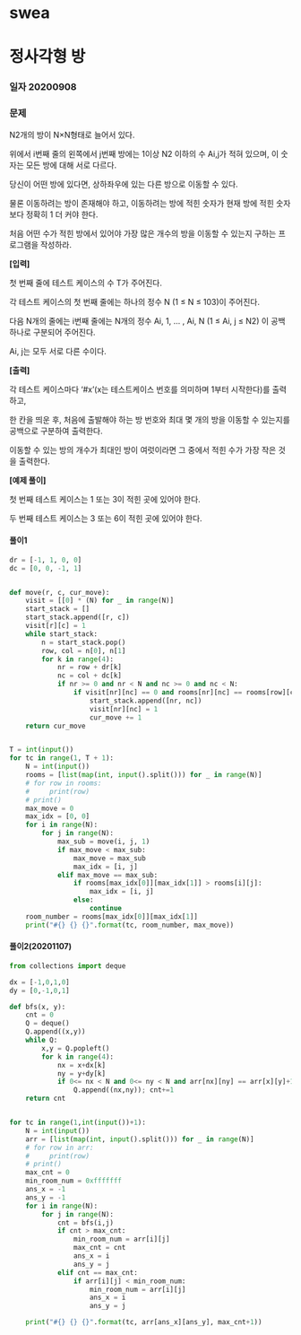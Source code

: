 # swea

# 정사각형 방

### 일자 20200908

### 문제

N2개의 방이 N×N형태로 늘어서 있다.

위에서 i번째 줄의 왼쪽에서 j번째 방에는 1이상 N2 이하의 수 Ai,j가 적혀 있으며, 이 숫자는 모든 방에 대해 서로 다르다.

당신이 어떤 방에 있다면, 상하좌우에 있는 다른 방으로 이동할 수 있다.

물론 이동하려는 방이 존재해야 하고, 이동하려는 방에 적힌 숫자가 현재 방에 적힌 숫자보다 정확히 1 더 커야 한다.

처음 어떤 수가 적힌 방에서 있어야 가장 많은 개수의 방을 이동할 수 있는지 구하는 프로그램을 작성하라.


**[입력]**

첫 번째 줄에 테스트 케이스의 수 T가 주어진다.

각 테스트 케이스의 첫 번째 줄에는 하나의 정수 N (1 ≤ N ≤ 103)이 주어진다.

다음 N개의 줄에는 i번째 줄에는 N개의 정수 Ai, 1, … , Ai, N (1 ≤ Ai, j ≤ N2) 이 공백 하나로 구분되어 주어진다.

Ai, j는 모두 서로 다른 수이다.


**[출력]**

각 테스트 케이스마다 ‘#x’(x는 테스트케이스 번호를 의미하며 1부터 시작한다)를 출력하고,

한 칸을 띄운 후, 처음에 출발해야 하는 방 번호와 최대 몇 개의 방을 이동할 수 있는지를 공백으로 구분하여 출력한다.

이동할 수 있는 방의 개수가 최대인 방이 여럿이라면 그 중에서 적힌 수가 가장 작은 것을 출력한다.


**[예제 풀이]**

첫 번째 테스트 케이스는 1 또는 3이 적힌 곳에 있어야 한다.

두 번째 테스트 케이스는 3 또는 6이 적힌 곳에 있어야 한다.


#### 풀이1

```python
dr = [-1, 1, 0, 0]
dc = [0, 0, -1, 1]


def move(r, c, cur_move):
    visit = [[0] * (N) for _ in range(N)]
    start_stack = []
    start_stack.append([r, c])
    visit[r][c] = 1
    while start_stack:
        n = start_stack.pop()
        row, col = n[0], n[1]
        for k in range(4):
            nr = row + dr[k]
            nc = col + dc[k]
            if nr >= 0 and nr < N and nc >= 0 and nc < N:
                if visit[nr][nc] == 0 and rooms[nr][nc] == rooms[row][col] + 1:
                    start_stack.append([nr, nc])
                    visit[nr][nc] = 1
                    cur_move += 1
    return cur_move


T = int(input())
for tc in range(1, T + 1):
    N = int(input())
    rooms = [list(map(int, input().split())) for _ in range(N)]
    # for row in rooms:
    #     print(row)
    # print()
    max_move = 0
    max_idx = [0, 0]
    for i in range(N):
        for j in range(N):
            max_sub = move(i, j, 1)
            if max_move < max_sub:
                max_move = max_sub
                max_idx = [i, j]
            elif max_move == max_sub:
                if rooms[max_idx[0]][max_idx[1]] > rooms[i][j]:
                    max_idx = [i, j]
                else:
                    continue
    room_number = rooms[max_idx[0]][max_idx[1]]
    print("#{} {} {}".format(tc, room_number, max_move))
```



#### 풀이2(20201107)

```python
from collections import deque

dx = [-1,0,1,0]
dy = [0,-1,0,1]

def bfs(x, y):
    cnt = 0
    Q = deque()
    Q.append((x,y))
    while Q:
        x,y = Q.popleft()
        for k in range(4):
            nx = x+dx[k]
            ny = y+dy[k]
            if 0<= nx < N and 0<= ny < N and arr[nx][ny] == arr[x][y]+1:
                Q.append((nx,ny)); cnt+=1
    return cnt


for tc in range(1,int(input())+1):
    N = int(input())
    arr = [list(map(int, input().split())) for _ in range(N)]
    # for row in arr:
    #     print(row)
    # print()
    max_cnt = 0
    min_room_num = 0xfffffff
    ans_x = -1
    ans_y = -1
    for i in range(N):
        for j in range(N):
            cnt = bfs(i,j)
            if cnt > max_cnt:
                min_room_num = arr[i][j]
                max_cnt = cnt
                ans_x = i
                ans_y = j
            elif cnt == max_cnt:
                if arr[i][j] < min_room_num:
                    min_room_num = arr[i][j]
                    ans_x = i
                    ans_y = j

    print("#{} {} {}".format(tc, arr[ans_x][ans_y], max_cnt+1))
```